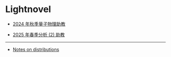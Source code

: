 # Lightnovel

* [2024 年秋季量子物理助教](lightnovel/2024-fall-quantum-physics-TA.md)

* [2025 年春季分析 (2) 助教](lightnovel/2025-autumn-analysis-2-TA.md)

---

* [Notes on distributions](lightnovel/distribution.md)